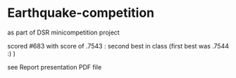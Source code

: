 # Earthquake-competition
as part of DSR minicompetition project 

scored #683 with score of .7543 : second best in class (first best was .7544 :) ) 

see Report presentation PDF file 
